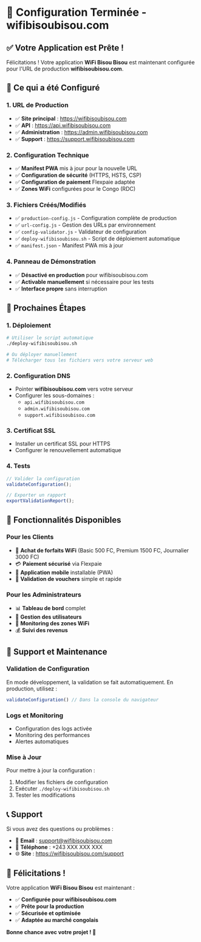 # 🎉 Configuration Terminée - wifibisoubisou.com

## ✅ Votre Application est Prête !

Félicitations ! Votre application **WiFi Bisou Bisou** est maintenant configurée pour l'URL de production **wifibisoubisou.com**.

## 🔧 Ce qui a été Configuré

### 1. **URL de Production**
- ✅ **Site principal** : https://wifibisoubisou.com
- ✅ **API** : https://api.wifibisoubisou.com
- ✅ **Administration** : https://admin.wifibisoubisou.com
- ✅ **Support** : https://support.wifibisoubisou.com

### 2. **Configuration Technique**
- ✅ **Manifest PWA** mis à jour pour la nouvelle URL
- ✅ **Configuration de sécurité** (HTTPS, HSTS, CSP)
- ✅ **Configuration de paiement** Flexpaie adaptée
- ✅ **Zones WiFi** configurées pour le Congo (RDC)

### 3. **Fichiers Créés/Modifiés**
- ✅ `production-config.js` - Configuration complète de production
- ✅ `url-config.js` - Gestion des URLs par environnement
- ✅ `config-validator.js` - Validateur de configuration
- ✅ `deploy-wifibisoubisou.sh` - Script de déploiement automatique
- ✅ `manifest.json` - Manifest PWA mis à jour

### 4. **Panneau de Démonstration**
- ✅ **Désactivé en production** pour wifibisoubisou.com
- ✅ **Activable manuellement** si nécessaire pour les tests
- ✅ **Interface propre** sans interruption

## 🚀 Prochaines Étapes

### 1. **Déploiement**
```bash
# Utiliser le script automatique
./deploy-wifibisoubisou.sh

# Ou déployer manuellement
# Télécharger tous les fichiers vers votre serveur web
```

### 2. **Configuration DNS**
- Pointer **wifibisoubisou.com** vers votre serveur
- Configurer les sous-domaines :
  - `api.wifibisoubisou.com`
  - `admin.wifibisoubisou.com`
  - `support.wifibisoubisou.com`

### 3. **Certificat SSL**
- Installer un certificat SSL pour HTTPS
- Configurer le renouvellement automatique

### 4. **Tests**
```javascript
// Valider la configuration
validateConfiguration();

// Exporter un rapport
exportValidationReport();
```

## 🎯 Fonctionnalités Disponibles

### Pour les Clients
- 🎫 **Achat de forfaits WiFi** (Basic 500 FC, Premium 1500 FC, Journalier 3000 FC)
- 💳 **Paiement sécurisé** via Flexpaie
- 📱 **Application mobile** installable (PWA)
- 🔐 **Validation de vouchers** simple et rapide

### Pour les Administrateurs
- 📊 **Tableau de bord** complet
- 👥 **Gestion des utilisateurs**
- 📶 **Monitoring des zones WiFi**
- 💰 **Suivi des revenus**

## 🔧 Support et Maintenance

### Validation de Configuration
En mode développement, la validation se fait automatiquement. En production, utilisez :
```javascript
validateConfiguration() // Dans la console du navigateur
```

### Logs et Monitoring
- Configuration des logs activée
- Monitoring des performances
- Alertes automatiques

### Mise à Jour
Pour mettre à jour la configuration :
1. Modifier les fichiers de configuration
2. Exécuter `./deploy-wifibisoubisou.sh`
3. Tester les modifications

## 📞 Support

Si vous avez des questions ou problèmes :
- 📧 **Email** : support@wifibisoubisou.com
- 📱 **Téléphone** : +243 XXX XXX XXX
- 🌐 **Site** : https://wifibisoubisou.com/support

## 🎊 Félicitations !

Votre application **WiFi Bisou Bisou** est maintenant :
- ✅ **Configurée pour wifibisoubisou.com**
- ✅ **Prête pour la production**
- ✅ **Sécurisée et optimisée**
- ✅ **Adaptée au marché congolais**

**Bonne chance avec votre projet ! 🚀**
